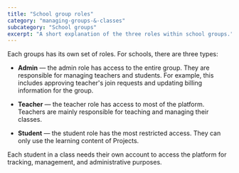 ```yaml
---
title: "School group roles"
category: "managing-groups-&-classes"
subcategory: "School groups"
excerpt: "A short explanation of the three roles within school groups."
---
```


Each groups has its own set of roles. For schools, there are three types:

- **Admin** — the admin role has access to the entire group. They are responsible for managing teachers and students. For example, this includes approving teacher's join requests and updating billing information for the group.

- **Teacher** — the teacher role has access to most of the platform. Teachers are mainly responsible for teaching and managing their classes.

- **Student** — the student role has the most restricted access. They can only use the learning content of Projects.

Each student in a class needs their own account to access the platform for tracking, management, and administrative purposes.
